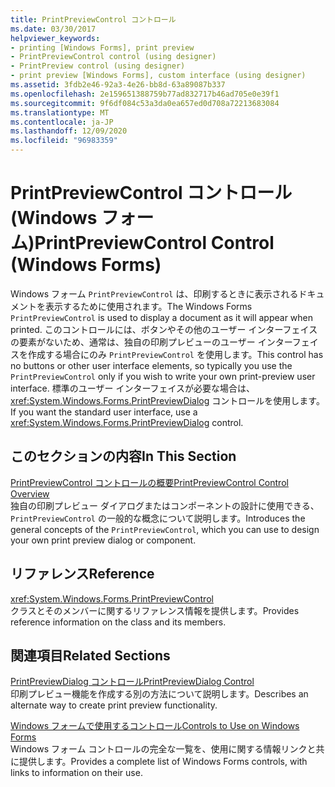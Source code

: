 ```yaml
---
title: PrintPreviewControl コントロール
ms.date: 03/30/2017
helpviewer_keywords:
- printing [Windows Forms], print preview
- PrintPreviewControl control (using designer)
- PrintPreview control (using designer)
- print preview [Windows Forms], custom interface (using designer)
ms.assetid: 3fdb2e46-92a3-4e26-bb8d-63a89087b337
ms.openlocfilehash: 2e159651388759b77ad832717b46ad705e0e39f1
ms.sourcegitcommit: 9f6df084c53a3da0ea657ed0d708a72213683084
ms.translationtype: MT
ms.contentlocale: ja-JP
ms.lasthandoff: 12/09/2020
ms.locfileid: "96983359"
---
```

# <a name="printpreviewcontrol-control-windows-forms"></a><span data-ttu-id="aecc0-102">PrintPreviewControl コントロール (Windows フォーム)</span><span class="sxs-lookup"><span data-stu-id="aecc0-102">PrintPreviewControl Control (Windows Forms)</span></span>
<span data-ttu-id="aecc0-103">Windows フォーム `PrintPreviewControl` は、印刷するときに表示されるドキュメントを表示するために使用されます。</span><span class="sxs-lookup"><span data-stu-id="aecc0-103">The Windows Forms `PrintPreviewControl` is used to display a document as it will appear when printed.</span></span> <span data-ttu-id="aecc0-104">このコントロールには、ボタンやその他のユーザー インターフェイスの要素がないため、通常は、独自の印刷プレビューのユーザー インターフェイスを作成する場合にのみ `PrintPreviewControl` を使用します。</span><span class="sxs-lookup"><span data-stu-id="aecc0-104">This control has no buttons or other user interface elements, so typically you use the `PrintPreviewControl` only if you wish to write your own print-preview user interface.</span></span> <span data-ttu-id="aecc0-105">標準のユーザー インターフェイスが必要な場合は、<xref:System.Windows.Forms.PrintPreviewDialog> コントロールを使用します。</span><span class="sxs-lookup"><span data-stu-id="aecc0-105">If you want the standard user interface, use a <xref:System.Windows.Forms.PrintPreviewDialog> control.</span></span>  
  
## <a name="in-this-section"></a><span data-ttu-id="aecc0-106">このセクションの内容</span><span class="sxs-lookup"><span data-stu-id="aecc0-106">In This Section</span></span>  
 [<span data-ttu-id="aecc0-107">PrintPreviewControl コントロールの概要</span><span class="sxs-lookup"><span data-stu-id="aecc0-107">PrintPreviewControl Control Overview</span></span>](printpreviewcontrol-control-overview-windows-forms.md)  
 <span data-ttu-id="aecc0-108">独自の印刷プレビュー ダイアログまたはコンポーネントの設計に使用できる、`PrintPreviewControl` の一般的な概念について説明します。</span><span class="sxs-lookup"><span data-stu-id="aecc0-108">Introduces the general concepts of the `PrintPreviewControl`, which you can use to design your own print preview dialog or component.</span></span>  
  
## <a name="reference"></a><span data-ttu-id="aecc0-109">リファレンス</span><span class="sxs-lookup"><span data-stu-id="aecc0-109">Reference</span></span>  
 <xref:System.Windows.Forms.PrintPreviewControl>  
 <span data-ttu-id="aecc0-110">クラスとそのメンバーに関するリファレンス情報を提供します。</span><span class="sxs-lookup"><span data-stu-id="aecc0-110">Provides reference information on the class and its members.</span></span>  
  
## <a name="related-sections"></a><span data-ttu-id="aecc0-111">関連項目</span><span class="sxs-lookup"><span data-stu-id="aecc0-111">Related Sections</span></span>  
 [<span data-ttu-id="aecc0-112">PrintPreviewDialog コントロール</span><span class="sxs-lookup"><span data-stu-id="aecc0-112">PrintPreviewDialog Control</span></span>](printpreviewdialog-control-windows-forms.md)  
 <span data-ttu-id="aecc0-113">印刷プレビュー機能を作成する別の方法について説明します。</span><span class="sxs-lookup"><span data-stu-id="aecc0-113">Describes an alternate way to create print preview functionality.</span></span>  
  
 [<span data-ttu-id="aecc0-114">Windows フォームで使用するコントロール</span><span class="sxs-lookup"><span data-stu-id="aecc0-114">Controls to Use on Windows Forms</span></span>](controls-to-use-on-windows-forms.md)  
 <span data-ttu-id="aecc0-115">Windows フォーム コントロールの完全な一覧を、使用に関する情報リンクと共に提供します。</span><span class="sxs-lookup"><span data-stu-id="aecc0-115">Provides a complete list of Windows Forms controls, with links to information on their use.</span></span>
